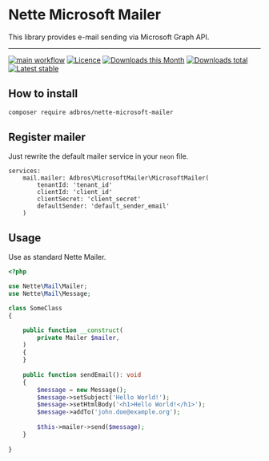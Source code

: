 # Nette Microsoft Mailer

This library provides e-mail sending via Microsoft Graph API.

---

[![main workflow](https://github.com/adbrosaci/nette-microsoft-mailer/actions/workflows/main.yml/badge.svg)](https://github.com/adbrosaci/nette-microsoft-mailer/actions/workflows/main.yml)
[![Licence](https://img.shields.io/packagist/l/adbros/nette-microsoft-mailer.svg?style=flat-square)](https://packagist.org/packages/adbros/nette-microsoft-mailer)
[![Downloads this Month](https://img.shields.io/packagist/dm/adbros/nette-microsoft-mailer.svg?style=flat-square)](https://packagist.org/packages/adbros/nette-microsoft-mailer)
[![Downloads total](https://img.shields.io/packagist/dt/adbros/nette-microsoft-mailer.svg?style=flat-square)](https://packagist.org/packages/adbros/nette-microsoft-mailer)
[![Latest stable](https://img.shields.io/packagist/v/adbros/nette-microsoft-mailer.svg?style=flat-square)](https://packagist.org/packages/adbros/nette-microsoft-mailer)

## How to install

```bash
composer require adbros/nette-microsoft-mailer
```

## Register mailer

Just rewrite the default mailer service in your `neon` file.

```neon
services:
	mail.mailer: Adbros\MicrosoftMailer\MicrosoftMailer(
		tenantId: 'tenant_id'
		clientId: 'client_id'
		clientSecret: 'client_secret'
		defaultSender: 'default_sender_email'
	)
```
## Usage

Use as standard Nette Mailer.

```php
<?php

use Nette\Mail\Mailer;
use Nette\Mail\Message;

class SomeClass
{

    public function __construct(
        private Mailer $mailer,
    ) 
    {    
    }
    
    public function sendEmail(): void
    {
        $message = new Message();
        $message->setSubject('Hello World!');
        $message->setHtmlBody('<h1>Hello World!</h1>');
        $message->addTo('john.doe@example.org');
        
        $this->mailer->send($message);
    }
    
}
```
